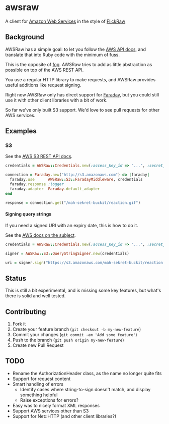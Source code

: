 # awsraw

A client for [Amazon Web Services](http://www.amazonaws.com/) in the style of
[FlickRaw](http://hanklords.github.com/flickraw/)

## Background

AWSRaw has a simple goal: to let you follow the [AWS API
docs](http://aws.amazon.com/documentation/), and translate that into Ruby code
with the minimum of fuss.

This is the opposite of [fog](http://fog.io). AWSRaw tries to add as little
abstraction as possible on top of the AWS REST API.

You use a regular HTTP library to make requests, and AWSRaw provides useful
additions like request signing.

Right now AWSRaw only has direct support for
[Faraday](https://github.com/lostisland/faraday), but you could still use it
with other client libraries with a bit of work.

So far we've only built S3 support. We'd love to see pull requests for other
AWS services.


## Examples

### S3

See the [AWS S3 REST API docs](http://docs.aws.amazon.com/AmazonS3/latest/API/APIRest.html).

```ruby
credentials = AWSRaw::Credentials.new(:access_key_id => "...", :secret_access_key => "...")

connection = Faraday.new("http://s3.amazonaws.com") do |faraday|
  faraday.use      AWSRaw::S3::FaradayMiddleware, credentials
  faraday.response :logger
  faraday.adapter  Faraday.default_adapter
end

response = connection.get("/mah-sekret-buckit/reaction.gif")
```

#### Signing query strings

If you need a signed URI with an expiry date, this is how to do it.

See the [AWS docs on the subject](http://docs.aws.amazon.com/AmazonS3/latest/dev/RESTAuthentication.html#RESTAuthenticationQueryStringAuth).

```ruby
credentials = AWSRaw::Credentials.new(:access_key_id => "...", :secret_access_key => "...")

signer = AWSRaw::S3::QueryStringSigner.new(credentials)

uri = signer.sign("https://s3.amazonaws.com/mah-sekret-buckit/reaction.gif", Time.now + 600)
```


## Status

This is still a bit experimental, and is missing some key features, but what's
there is solid and well tested.


## Contributing

1. Fork it
2. Create your feature branch (`git checkout -b my-new-feature`)
3. Commit your changes (`git commit -am 'Add some feature'`)
4. Push to the branch (`git push origin my-new-feature`)
5. Create new Pull Request


## TODO

- Rename the AuthorizationHeader class, as the name no longer quite fits
- Support for request content
- Smart handling of errors
    - Identify cases where string-to-sign doesn't match, and display something helpful
    - Raise exceptions for errors?
- Easy was to nicely format XML responses
- Support AWS services other than S3
- Support for Net::HTTP (and other client libraries?)

